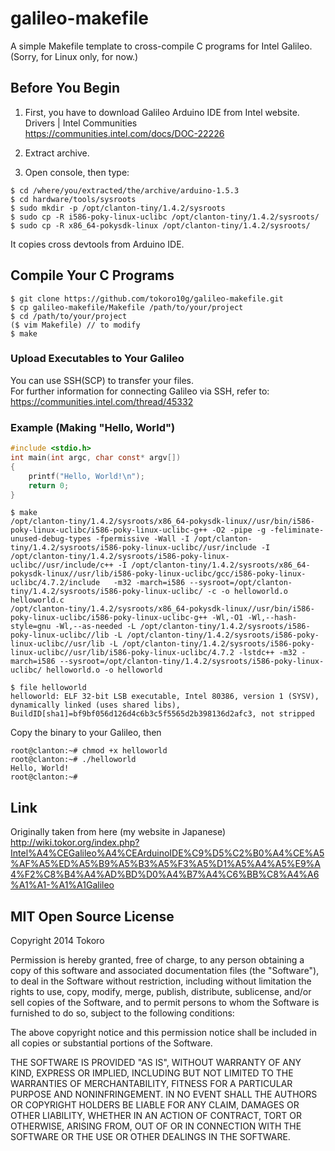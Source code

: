 # galileo-makefile

A simple Makefile template to cross-compile C programs for Intel Galileo.  
(Sorry, for Linux only, for now.)

## Before You Begin

1. First, you have to download Galileo Arduino IDE from Intel website.  
  Drivers | Intel Communities  
  https://communities.intel.com/docs/DOC-22226

2. Extract archive.

3. Open console, then type:
```
$ cd /where/you/extracted/the/archive/arduino-1.5.3
$ cd hardware/tools/sysroots
$ sudo mkdir -p /opt/clanton-tiny/1.4.2/sysroots
$ sudo cp -R i586-poky-linux-uclibc /opt/clanton-tiny/1.4.2/sysroots/
$ sudo cp -R x86_64-pokysdk-linux /opt/clanton-tiny/1.4.2/sysroots/
```
It copies cross devtools from Arduino IDE.

## Compile Your C Programs

```
$ git clone https://github.com/tokoro10g/galileo-makefile.git
$ cp galileo-makefile/Makefile /path/to/your/project
$ cd /path/to/your/project
($ vim Makefile) // to modify
$ make
```

### Upload Executables to Your Galileo

You can use SSH(SCP) to transfer your files.  
For further information for connecting Galileo via SSH, refer to:  
https://communities.intel.com/thread/45332

### Example (Making "Hello, World")

```c
#include <stdio.h>
int main(int argc, char const* argv[])
{
	printf("Hello, World!\n");
	return 0;
}
```

```
$ make
/opt/clanton-tiny/1.4.2/sysroots/x86_64-pokysdk-linux//usr/bin/i586-poky-linux-uclibc/i586-poky-linux-uclibc-g++ -O2 -pipe -g -feliminate-unused-debug-types -fpermissive -Wall -I /opt/clanton-tiny/1.4.2/sysroots/i586-poky-linux-uclibc//usr/include -I /opt/clanton-tiny/1.4.2/sysroots/i586-poky-linux-uclibc//usr/include/c++ -I /opt/clanton-tiny/1.4.2/sysroots/x86_64-pokysdk-linux//usr/lib/i586-poky-linux-uclibc/gcc/i586-poky-linux-uclibc/4.7.2/include   -m32 -march=i586 --sysroot=/opt/clanton-tiny/1.4.2/sysroots/i586-poky-linux-uclibc/ -c -o helloworld.o helloworld.c
/opt/clanton-tiny/1.4.2/sysroots/x86_64-pokysdk-linux//usr/bin/i586-poky-linux-uclibc/i586-poky-linux-uclibc-g++ -Wl,-O1 -Wl,--hash-style=gnu -Wl,--as-needed -L /opt/clanton-tiny/1.4.2/sysroots/i586-poky-linux-uclibc//lib -L /opt/clanton-tiny/1.4.2/sysroots/i586-poky-linux-uclibc//usr/lib -L /opt/clanton-tiny/1.4.2/sysroots/i586-poky-linux-uclibc//usr/lib/i586-poky-linux-uclibc/4.7.2 -lstdc++ -m32 -march=i586 --sysroot=/opt/clanton-tiny/1.4.2/sysroots/i586-poky-linux-uclibc/ helloworld.o -o helloworld

$ file helloworld
helloworld: ELF 32-bit LSB executable, Intel 80386, version 1 (SYSV), dynamically linked (uses shared libs), BuildID[sha1]=bf9bf056d126d4c6b3c5f5565d2b398136d2afc3, not stripped
```

Copy the binary to your Galileo, then

```
root@clanton:~# chmod +x helloworld
root@clanton:~# ./helloworld 
Hello, World!
root@clanton:~#
```

## Link

Originally taken from here (my website in Japanese)  
http://wiki.tokor.org/index.php?Intel%A4%CEGalileo%A4%CEArduinoIDE%C9%D5%C2%B0%A4%CE%A5%AF%A5%ED%A5%B9%A5%B3%A5%F3%A5%D1%A5%A4%A5%E9%A4%F2%C8%B4%A4%AD%BD%D0%A4%B7%A4%C6%BB%C8%A4%A6%A1%A1-%A1%A1Galileo

## MIT Open Source License

Copyright 2014 Tokoro

Permission is hereby granted, free of charge, to any person obtaining
a copy of this software and associated documentation files (the
"Software"), to deal in the Software without restriction, including
without limitation the rights to use, copy, modify, merge, publish,
distribute, sublicense, and/or sell copies of the Software, and to
permit persons to whom the Software is furnished to do so, subject to
the following conditions:

The above copyright notice and this permission notice shall be
included in all copies or substantial portions of the Software.

THE SOFTWARE IS PROVIDED "AS IS", WITHOUT WARRANTY OF ANY KIND,
EXPRESS OR IMPLIED, INCLUDING BUT NOT LIMITED TO THE WARRANTIES OF
MERCHANTABILITY, FITNESS FOR A PARTICULAR PURPOSE AND
NONINFRINGEMENT. IN NO EVENT SHALL THE AUTHORS OR COPYRIGHT HOLDERS BE
LIABLE FOR ANY CLAIM, DAMAGES OR OTHER LIABILITY, WHETHER IN AN ACTION
OF CONTRACT, TORT OR OTHERWISE, ARISING FROM, OUT OF OR IN CONNECTION
WITH THE SOFTWARE OR THE USE OR OTHER DEALINGS IN THE SOFTWARE.
